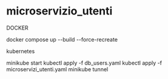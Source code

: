 # microservizio_utenti
DOCKER

docker compose up --build --force-recreate



kubernetes

minikube start
kubectl apply -f db_users.yaml
kubectl apply -f microservizi_utenti.yaml
minikube tunnel
